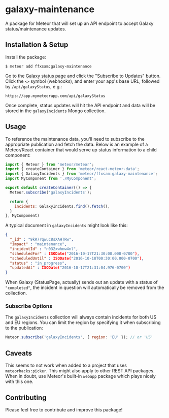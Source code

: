 # galaxy-maintenance

A package for Meteor that will set up an API endpoint to accept Galaxy status/maintenance updates.

## Installation & Setup

Install the package:

    $ meteor add ffxsam:galaxy-maintenance

Go to the [Galaxy status page](http://status.meteor.com) and click the "Subscribe to Updates" button. Click the `<>` symbol (webhooks), and enter your app's base URL, followed by `/api/galaxyStatus`, e.g.:

    https://app.mymeteorapp.com/api/galaxyStatus

Once complete, status updates will hit the API endpoint and data will be stored in the `galaxyIncidents` Mongo collection.

## Usage

To reference the maintenance data, you'll need to subscribe to the appropriate publication and fetch the data. Below is an example of a Meteor/React container that would serve up status information to a child component:

```js
import { Meteor } from 'meteor/meteor';
import { createContainer } from 'meteor/react-meteor-data';
import { GalaxyIncidents } from 'meteor/ffxsam:galaxy-maintenance';
import MyComponent from './MyComponent';

export default createContainer(() => {
  Meteor.subscribe('galaxyIncidents');

  return {
    incidents: GalaxyIncidents.find().fetch(),
  }
}, MyComponent)
```

A typical document in `galaxyIncidents` might look like this:

```json
{
  "_id" : "9kR7rqwuc8sXAHTRw",
  "impact" : "maintenance",
  "incidentId" : "n032xwhnw4nl",
  "scheduledFor" : ISODate("2016-10-17T21:30:00.000-0700"),
  "scheduledUntil" : ISODate("2016-10-18T00:30:00.000-0700"),
  "status" : "in_progress",
  "updatedAt" : ISODate("2016-10-17T21:31:04.976-0700")
}
```

When Galaxy (StatusPage, actually) sends out an update with a status of `"completed"`, the incident in question will automatically be removed from the collection.

### Subscribe Options

The `galaxyIncidents` collection will always contain incidents for both US and EU regions. You can limit the region by specifying it when subscribing to the publication:

```js
Meteor.subscribe('galaxyIncidents', { region: 'EU' }); // or 'US'
```

## Caveats

This seems to not work when added to a project that uses `meteorhacks:picker`. This might also apply to other REST API packages. When in doubt, use Meteor's built-in `webapp` package which plays nicely with this one.

## Contributing

Please feel free to contribute and improve this package!
